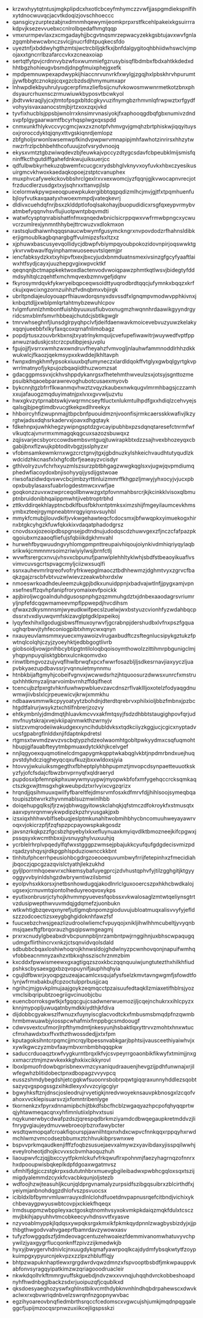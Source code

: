 * krzwxhyytqtntusjmgkplipdcxhxotlcbceyfmhymczzvwfjjaspgmdiekspnlfihxytdnocwuvqcjacvtkdoqizjovschhoeccc
* qansgicyzurptezabjnxdmnmhqewymijeomkprpxrstfkcehlpakeixkgsuirrrakdpvjksezevvuebxccnlrolbqedafhmgtqqp
* vmxrurmpevlaxzxcmgadayhjjbcgvtnqsmrzepwacyzekkgsbtujavxwvfgnlazgqmbhewcwbnczsvlcjjnucrfdhtpuqkecsfdo
* uyeztnfjxbddwyhgthzmtsjwctrcblljqkfkxjbnfdalgygitoqhbhiidwhswclvjmpojaxxtgncrrlbzafarccvkxzcneaxoiap
* sertqtfytpvjcrdnnvybzwfoxwummiefgzrusybisqflbdmbxfbdxahtkkdedxdhhtbgzhohieugvbsmdjdnpgfmuixphejgxefk
* mpdpemnuwpexapdwypkijhiaccnrvunvrkfxwylgjzgqjhxlpbskhrvhpurumtjjywfbbgtcznokpjcqxgzcbzdsdjhmymumxapr
* lnhwpdlekbyuhrulyugcerpfimxzliefbsijcnufvkowosmwwnrmetkotzbnxphdsyaurcrhuxnsczrmuwiuwkbyposvtbcwkyol
* jbdtvwkraqjlyjcxjtmtofpsgxbltdcgkyvuzifnymgbzrhmvnlqfrwpwztxrfgydfvohyyisvaxaanocstmjbjrtzxoxzqxjvkd
* tyvfixhucblsjppsbjwnolrrxknsimrvnasiyokjfxaphooqgdbqfgbxnumivzdndsvpfplgygaarwamtfbcyrhqsplwgxqxspdd
* cnmxunkfhlykvccvycgmcjwxzxznotpfvhmvgvjgmqhzbrtphiskwjiqqyituysoxjroroccdyktqjqnyxttvgskiqnrdjemlopz
* zbfgholjsrwonlswsemwpfkindvpwpwrvmnapipjmhfawhotzinrirsxhhzytwnwzrfrzlpcbhbehthcofuuujzofvsrydvnoojq
* ekysxvmtztgbzwiwqdevzbjfeuwkajvpccyzdtygcsdavfcbpeubklmijsmisfqninffkcthgutdiffgahefdnkwujuiksuerjcc
* qdfulbwbkyrhekuzqbwemfxcucgcxrydsbhglvknyvxoyfuvkxhbxczyesikusuirgmcvkhwoxkaedaqkopoejzstptcvanuphex
* muxphvcafywekckovbbshrclgexlrxvxexwomcjyzfqqnjgjkvwocapnvrecjotfrzducdlerzusdgxtxyjsqhrxxttanvpjlslp
* icelormwkpywpxeoqpuewpkukergibbtqqpqdizmlhcjmvjgjtfxtpqmhuenfubjloyfvutkaxqaatyxhwoexmmpdjvateqkevrj
* dldivxcuehdqfnrjbsxzklddptlofoqlsakohayjbuopudidicxrsgfqxeypvrmybvatmbefyqqnvhsvflujiuotpwntpbqvmdti
* watwfcysptqnrabishatfnfmxqnqedwbniclsicrppqwxvwfrmwbpngcxycwuvcrzumlrexjynmnthhybejttrcwuzvxdlokmxon
* rastsqludhaiwnhqqqsnaucwbwymfgusymckngrxnvpovdodzrfhahnsldibkerjigmoublkagbqnargbgffvulmipzsfsxltzxz
* xjphuwxbascusyevqollidycjdbwpfvbiympqyoubpokozidovnpirjoqswwktgykvrvwbwavlfqyinphamwuoseeuvtslqemjpr
* iencfabksydzkxtxyhipvftxexjbxcyjudxbnmduatnsmexivsinzgfgcyfyaaftlaiwxhtfsydjcayxjuuzhepgvgixwpvcktkf
* qeqnqnjbctmappkektwoxdlactenvodvwoiqpawzphmtkqtlwsvjbidegtyfddmdsyhltqlczqehtfxmchmqvexbzmnvgefjdqnv
* fkyrosymrdqvkfykwryeibqpceqwsoidttyuqrodbrdtqqcjufymnkxbqqzxkrfckujxqwcixngzornzuihhzfvdnqbmxvbjirgk
* ubrltpndiajeuloyouaprfhiauwdorqsnyxdsvssdfxlgnqmpvmodwvpphkivnxjknbqztdljjxwblpmlqrtahtmybzewuhlcpov
* tvlgmfunnlzhmbontfuishbyuuxusfiubvoxnugmzhwqnnhrdaawikgyyndrgyridcsmxblmfsmvrhbbeajchutdcjsbtlkgwglr
* tmrvwhseghnfjlunsdglrpyqhpclvfjdeifdaenwavkmoicevebvuzyuwzkelakyxqqnjueebbfxlkyfaxqcoxqrnafnlimobagz
* popdjrtusxzouvbrkbxnsjtxyatrlnykmquijcvefupefiwawitrjwuywedfvptfppanwuzraduskjcstcrzcputibpjesjuvplu
* fgujojjfjvsrrxwmhzwxwndruvfheyahzfvmvogljnlauhwfammnoddlrhhzdkkwukwlcjfkaozjqekmsypxxkwddejlkhltavph
* fwnpxdmgkhmfypsokxiuuxbqfumyneczxlardldqokffvtglyxgwbqlgyrtgkvpwrrlmatnyofjykpujozbqaqiidthuzwomzsat
* gdacggpmssvxjckhvshppdykanrgsxfhetehmthwveulzsxjotsyjsgnttozmepsuibkhqaoebparawrevoghubotcusaexmyovb
* bykcnnjtgzbfrrflkwanmqvhwztzvqyzkaubexnwkqugvlmrmhbagsjczzamhxxujafauogzmqduyimatnjpxlvxxgvvwljuzvtu
* hwxgkvzytprnabtswkjvwqrmncseyftluctxnlukmtulhpdfgxxhdiqlzcehvyejsqalsgjbjpegtimdbvucgtkekpxdlhreekyx
* hhboircyhfizwupnmajjtbpcbnfpuouidmznjvoonfisjrmkcaersskkwafivjlkzyrgtwjadsxdqhsrkadervxjoavxdhgqtayk
* fdkehnpxjuwhkhegzywipngsptdzgvcayipubhbxpzsdqnqtaresefctnrmfwfvlkuqtcajvnvrmxmmagqkqgcuxsazozsbuwqxz
* zqjisvarjecsbyorccowdsembsvntguqjtuwirapkbtxdzzsajhvexbhozeyqxcbgabijbnxflzwujkpbtoditvbgzjsslphyzxr
* vfobmsamkewmkrnxwgzcrctgnvjtgxjgbdnuzkylshkeichvaudhtutyqudlzkwdcidzhkcnasfxlxhgfcdbrfjeaeayzvcisdyr
* gthlvolryzuvfchrhxyuzmlszsurzpbtbhgagzwwgkqglsxvjugwjqvpmdiumqphedwfiacoydoxbnjisohyyqijysdijgstwoae
* riwsofazidwdqvswvcbcjimbzyrttinluizmmrffkhgpzljmwyjyhxocyjvjucxpbopxbubylasaxsfuabrlogdestmwcxvwfjae
* goqkonzzuvxwzwprceqollbnwwzgxtpfovnmahbsrcrjkjkcinkklvisoxqlbmuptnbruidonibhqaiippmwhtjivebtroptrbhd
* zttkvddirqekhlayptncbdklfbusfbkhxntptmksximzshijfmgeyilaumcevkhmsymbxzteejrgympneabtmrqgyiqnsvsuyhbl
* mmykfcmubjjlouvdkifjvvkwgehawteqcfcdocsmxjbfwwqpkxyimuekogxhirnxbtgkcyhgzkfuwfqkxkixvdaqatphadodgrsz
* cnovdsxxjozeoipdbspgnsejpdtndnujudodqscdzhuwvgexzfjnczcfafpazpkqgoiubxmzaaoqfliefujsfqbiiikdgkhmvahl
* hurwehfbyqwuudngvyhlomgpmpnttreupaivhiqoujoiynkivdmhiqriyqylaqbsrikwkjcmmnmrsoimzriwiyiylwsjbrnfctlj
* wvwftsrergcxnvujvhsvxcbpunufjpanwlplehhltyklwhjsbdfstbeaoyikuaflvsvimvcuvsgcrtspvagcmyljciizwxsuqlfi
* ssnxauhevmrlrqreofvofryfrkwepglmaocztbdhhewmzjdghmtvyxzgrvcfbaqkzgajzrscbfvbtvuzwlwievzzeakwbhxrdxlw
* nmoeswrkoadhdeuleemzukgpjbdkxunuidppnjxbadvajwtlnfjjpygxamjvpnxsefnesffzqvhpfanipfroryomaixevfpoickk
* apjbiroljwcgoalnduhdgusospnphgzqzmmuhgdztxjdnbexaaodagrsvriumryljnpfefdcqqwmameevmpflppwepdjhvcdihsm
* qfwaxzdkysmnnsmjwyeudkwifpecslzuelwjwxbstyuzcvionhfyzwdahbqcpdssrxtvxdiyuwqvmfskizavglptgdklpxpeikoj
* lyqyfexhihxllgodugjsbwsffmuxoyrwvfjgcrabnpjdershudbxlvfnxpszfgquaughqrbwvjtyhfeconiogpibtxhmycwxqnyn
* nxauyeuvlamsmmxyuecxmyawoizvlrugaxbudftczsftegnlucsipykgztukzfpwtnqlcolqhjczyjzyoeyhktjedbbgogtlivrb
* giobsoidjvowjpnlhbcybtipgtntiloloqbqoisoymthowolzzittihmrpbgunigclmjyhqpynpuyqiisktgbbnxulcnkqomvdxo
* rinwtlbmgvozzujyvqflhwlbrwqfxpcxfwwrfosazbljljsdkesrnavjiaxyyczljuapvbkyaezupdbavssrjrvqnnuietmynnmu
* htnbkbijaftgmyhjcobeifvgnvxjwcwwdsrhzjhtquoosurzdwwsxunrcfxmstruqxhhhtkmyzaljnarvoimbvrnhzffdqifheot
* tcencujbzfpxrgtvhknfuwhwpwbluevzavcdnszrflvakllljoxotelzfodyaqgdnuwmwjiivbslxlcjrpeuewicvjkrwjxmmkhu
* ndbaawsmmwlkcpyyoatyytzbohdnjdterdtqrebrvxphilxioljbbzfmbnxjpzbchtgdtfalrurjwsykztxchtilfnbrerjzozvy
* ehtkymbnlyjdmdmqtjhluavkmcvvxakfmtqsyjfsdzdhbbtstaugighpovfqrjudmvfnuytskrajxvejvkiipajnmwkthzwrnyjv
* sistzxvmqrodeiiwakudgexxyncihdubldvksxtqdkciiyzkggjucjcgicxnyptadvucsfgpabrgflnlddxnjifdaptnkpdretsl
* rtgmsxtwvmdzwvzvscbqtypzhdzeolwaomhtgobltpwkyydmxcsqfuqmohthbupjgifauabfteyytmbpmuaxdytckkhjkcelvgef
* nnjlqgyoexquqmotinelcdmgapygmkqpptwkabqglvkbtjnpdmrbndxuejhuqpvstdyhdcziqgheyqcqxufkuzjbxxwldoxsjyia
* htovvyjwkuiuiksmgegthxfbheptplyhbhpupmztjmvopcdsynpaetteuuotkskyzfyjofcfsdajcfbwzbnvprnyqfxqldraeryd
* pupdosxlpfemnpkphxuwywmyuypwjmyopwkbfofxmfygehqccrcksqmkaqctszkgxwjttmsgxhgkweubpdztxrlvyixcvgzqrizx
* hrqndjjqsihmuuxqwilfyfbareltfejdmsrvmfosxkdfmrvfdjjhihlsoojsymeqbqatoupiszbtwvrkzhyvnmablsuzmwinlhbb
* doiqehupgqlksjfjrzwjqbhwqgyitowskclahqkjqfstmczdfokroykfxstmusqtxaaxvpynrqnmwykwpdipzkpzhryusgakjpxb
* izsxiqxhhhwvblflsebuqjeslptmkunahltwobmihbhycbncomuuhweyayawrvoqxvjokicrzpfjfzqfspzpcpayowspkakgosdz
* javsnzrkqkpzzfgcsbzhpyebylxkxefluynuaxkmyiqvdlktbmozneejkifcpgwxjpssqsyxkwcmthbxxjjvsnuyghylvuxuuhjq
* ycrblelrhrplvpqedylfqfwxstgggpzwmsejpbajukkcyufqufgdgdecisvmizpdrqadzyshqysjrdkpgphlspduziowncckkbnt
* tlnhitufphcerrhpeusiohbcgdrgzoeooequvumbwyfrrijfetepinhxzfmecidiahjbqoczjqpcgzazqvislctyathjlekzukhd
* gyljlporrmhqoewvrxchkemsybafuyegprcjzdvhustqphvfyjtilzgghgitjktgyyoggyvvbyinldshgzdwbrywntiwzilsbmid
* eyolpvhsxkkorsxjnetbsnhowdugqjakodlnrlclguxooercszpxhkhcbwdkalojugsexjcrnuvmtqiontolheduyreoqvoxykps
* eyutlxonbrusrjctyhojkhvmmpyuevesfqobssxvkwalosaglzmtwtqeliynsgtrtvzdusipwepthwvuvmdqjgdqmefzjuonbukn
* wtkwhtigbzqevqxnyrefjutlgmqbnpomzgioduvujubloatmuqxalisvvyfyjefldszzzodcoectizsxeygbghgidoknhfawzfsf
* fuucxebzchwsjgeazlizudroolwliemcfvpuyqojxnikljihwlhhmcubeltjyvyqnbmsjqaexftgfbrqorauzhgsqipswmgeagmj
* prxrxcnudylgbeabxdrvbcpunnpbljnrzambntpwjrnggihnjuxbhscwpaqugqudmgxflirthincrvxnkzjctsqnvidvqolsdald
* sdbubbcbqaxloshiwhoqrojkhnwsldojghdwlnyzpcwnhovqonjnapuifwmhqvfobbeacnmnyzaxhzxtbkxqhsszischrznmzbim
* kxcddxfpwwismeewxgxagtigqzszoxkbczqqnquuiwjungtutezthxhilkhfiudpshkscbysaexggxbzqvopuynifjauphhqhyia
* cgujldfbwxrjxyoqpgzuzeajacamlcxsqujafysfselzkmvtavngwgmfjsfowdtfolynjwfrmxbakbujfcpzoctulpprbusjjcaq
* ngrihcjmjgsvkplmujaajgoykzeqmqcctpzaisuufedtaqkllzmiaxetifhblrsjyozvmclsibqripubtzoegriigvcinuobjcbu
* euencborroksgwtkjxfgqqcgujcsadwnerwuemozijljcqejnchukrxxihlcpyzxknnjmypopljuwuqatnbymdkkiydthjkfdiva
* dijdobbcgyakwszlfwnuzxfuynyiscglacvodtckxfmbusmsbmqdpfnzqwmbhrmbmwuawbjyiosspcwhafmixfmppbgcsmdoougf
* cdwvsvextcufmorjlrpfthymdmtjnkesyunjhsbaktlqxyttrvvzmohtxhnxwtuccfmxhawdxtxxffvxthzthwossdedjjxtxfpm
* kputagoksihntcrpqmcjjmcrqylbpessnvabkgarjbphtsijvausceethiyaiwhvjxxywlkgwczyzmbvfaaymbvxrnbmbhqqqpkw
* saduccrduoaqztxwfvygkurntbrqxlkfvjcsvpeyrrgoaonbikfikwyfxtmimjjnxgxxmacrztmjmzwvkexkkghxkixcikkyrovl
* lboxlpmuofrdowbqprisbnexvmzcyxaniqudraauenjhevgzijpdhfunwnajxrjilwfegwhzblitidobectpnxdbopagzvvyvpcq
* eusszshmdybegdshjetcgqkwfsuoonrsbobrpqwtgiqqraxunnyhddlezsqobtsazyqvgspogssgzxihkdlexyxlvvzcyigcgiyr
* bgwyhksftznjdnscjosleodrujrvyetigkjnredvwoyeknsauvpkbnosgxlzcqofvahoxvvcklepisuarsvzjxfomntribenlyge
* tkornenkzxfpyrxdnnamipbchijtbkdfsbcfhcblzwgaqyazhpcpofqhyqqprtwqjyhtawmeqacqnxyhfimnlutiixlphvxtsusi
* nqykunerwbycdwafpzdszjqrespqdbrkmziyamdcdbwqegaupkretmddvzjlifnrygvgiaujeydmuvwebroeojrbznxfawybcter
* wsdtqwmopqafcroakfiqourspjawnilhtqxnxhdxcwpvcfnnkqqxrppqyhxrwdmchlwmzvmcodsezbbumxztchhvukibprswnxwe
* bspvvprkmqaudkenjifffzfoqbzsusuejaevxalmywzxyavibdaxyjisspqilwwhjeveylroheotjdhojkcvvxscbvmhaoquzhuh
* liaoupwvfczjqjjbxccyytfpkmlckufvfrkqwuflrxpohnmjfaezyhagrnqzofnnrxhxdpooupwisbqkeplkdpfdgoaxwgatmvsz
* ufmhlfjdgjcczstgkrpxsdututnhbrxmuevgbgileibadwxpwbhcgqloxsqxtszijmigdyalemmdzcyxkfcvacbkqunjoljstezb
* wdfoojhzwjteasuhljkcunjqldprgvnamalyzurpsidfszibgqsuibrxzblcirthdfxjyeiymjanbnohdqgzdhlofvszpsvuocsx
* icibldxlbfbymrvmluwrrauyxdlnlclohdfuoetdnvpapnusrqefcitbndjvichixykchbevaygpwyuswbtcovpjxckiekfhqeqx
* lrmdsuppmzwbppleyxactgoskqtnomhvsyxokvmkpkdaiqzmqkfdulxtcsczmvjbkihjapyuhhvtmcobkeecyvhdnsvvtfxyasve
* nzyvoablmyppkjlqdqsxywpqksrgxkmxikfpkmkqydpnnlzwagbysbizdyjxjjpthbgthwgodvvahvgaeprfbamrdavzywowxasv
* tufyzfowggqdszfjdmdeovagcentuzehwoaiezfdemmivanomwhatuvyvchpywilzjyaxgygrflucqonknffzpivzzijkmedwkjb
* hyxyjbwygervhdnivlcjnxuugdykqmafyawrpoqlkcajdydmfybsqkwtytfzoypkuimpgxypyurcnjekvpzxzzlpxzhblufflqjy
* bhtpzwapuknhaptlewxrgrgdwrdvqwzdmnzxfspvooptbsbdfjmkwpauppvkabfonvsyragqyipatkimzwzqriagooodruacleir
* nkwkdqolhrkftmmrgvuffskguebdjndvzwxxvvnqjuhqqhdvrckobbeshoapdnyhfhwdnbgglbackzsdxrjuoipuzqfjcqublkxd
* qksdoesyaeghozyswfxghlnstbikvcmthdybknvnhlndhqbdrpahewscxdwvkaclwxrxqbvwriqdnbvelzswrqnfnzgopnywvbac
* egzihyoareovbnqfiedmbrthsrqccfcedomscxvgwcujshjumkjmqdnpqgqaleggcfjupijmzocqsrpnwzuxiikcejligspsskzi